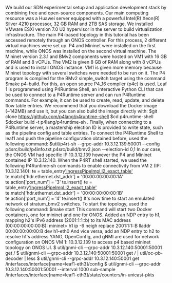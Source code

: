 We build our SDN experimental setup and application development stack by combining free and open-source components. Our main computing resource was a Huawei server equipped with a powerful Intel(R) Xeon(R) Silver 4210 processor, 32 GB RAM and 2TB SAS storage. We installed  VMware ESXi version 7.0 U2 hypervisor in the server to build virtualization infrastructure.
The main P4-based topology in this tutorial has been accessed remotely through an ONOS controller. For this process, 2 different virtual machines were set up. P4 and Mininet were installed on the first machine, while ONOS was installed on the second virtual machine.
The Mininet version 2.3.1 and BMv2 components were hosted on VM1 with 16 GB of RAM and 8 vCPUs. The VM2 is given 8 GB of RAM along with 8 vCPUs and is used to install ONOS instance. VM1 is given more memory because Mininet topology with several switches were needed to be run on it.
The P4 program is compiled for the BMv2 simple_switch target using the command $make p4-build. For this, an open source P4_16 compiler (p4c) is used.
Leaf 1 is programmed using P4Runtime Shell, an interactive Python CLI that can be used to connect to a P4Runtime server and can run P4Runtime commands. For example, it can be used to create, read, update, and delete flow table entries. We recommend that you download the Docker image (~142MB) and use it, but you can also build the image directly with:
$git clone https://github.com/p4lang/p4runtime-shell
$cd p4runtime-shell
$docker build -t p4lang/p4runtime-sh .
Finally, when connecting to a P4Runtime server, a mastership election ID is provided to write state, such as the pipeline config and table entries. To connect the P4Runtime Shell to leaf1 and push the pipeline configuration obtained before, used the following command:
$util/p4rt-sh --grpc-addr 10.3.12.139:50001 --config p4src/build/p4info.txt,p4src/build/bmv2.json --election-id 0,1
In our case, the ONOS VM had specific IP 10.3.12.139 however the P4 and Mininet contained IP 10.3.12.140.
When the P4RT shell started, we used the following P4Runtime-sh commands to enable connectivity from VM 2 (IP: 10.3.12.140):
te = table_entry['IngressPipeImpl.l2_exact_table'](action='IngressPipeImpl.set_egress_port')
te.match['hdr.ethernet.dst_addr'] = '00:00:00:00:00:1A'
te.action['port_num'] = '3'
te.insert()
te = table_entry['IngressPipeImpl.l2_exact_table'](action='IngressPipeImpl.set_egress_port')
te.match['hdr.ethernet.dst_addr'] = '00:00:00:00:00:1B'
te.action['port_num'] = '4'
te.insert()
It's now time to start an emulated network of stratum_bmv2 switches. To start the topology, used the following command:
$make start
This command will start two Docker containers, one for mininet and one for ONOS.
Added an NDP entry to h1, mapping h2's IPv6 address (2001:1:1::b) to its MAC address (00:00:00:00:00:B):
mininet> h1 ip -6 neigh replace 2001:1:1::B lladdr 00:00:00:00:00:B dev h1-eth0
And vice versa, add an NDP entry to h2 to resolve h1's address
YANG, OpenConfig, and gNMI are used for network configuration on ONOS VM 1: 10.3.12.139 to access p4 based mininet topology on ONOS UI.
$ util/gnmi-cli --grpc-addr 10.3.12.140:50001:50001 get /
$ util/gnmi-cli --grpc-addr 10.3.12.140:50001:50001 get / | util/oc-pb-decoder | less
$ util/gnmi-cli --grpc-addr 10.3.12.140:50001 get \/interfaces/interface[name=leaf1-eth3]/config
$ util/gnmi-cli --grpc-addr 10.3.12.140:50001:50001 \--interval 1000 sub-sample \/interfaces/interface[name=leaf1-eth3]/state/counters/in-unicast-pkts
